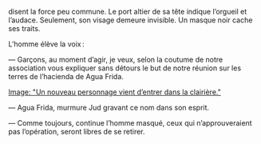 disent la force peu commune. Le port altier de sa tête indique l’orgueil et l’audace. Seulement, son visage demeure invisible. Un masque noir cache ses traits.

L’homme élève la voix :

— Garçons, au moment d’agir, je veux, selon la coutume de notre association vous expliquer sans détours le but de notre réunion sur les terres de l’hacienda de Agua Frida.

[Image: "Un nouveau personnage vient d’entrer dans la clairière."](../images/1-page-232.JPG)
 
— Agua Frida, murmure Jud gravant ce nom dans son esprit.

— Comme toujours, continue l’homme masqué, ceux qui n’approuveraient pas l’opération, seront libres de se retirer.
